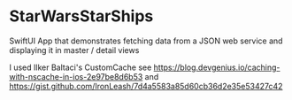 # StarWarsStarShips

SwiftUI App that demonstrates fetching data from a JSON web service and displaying it in master / detail views
 
I used Ilker Baltaci's CustomCache see https://blog.devgenius.io/caching-with-nscache-in-ios-2e97be8d6b53
and
https://gist.github.com/IronLeash/7d4a5583a85d60cb36d2e35e53427c42
